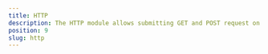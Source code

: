 ```yaml
---
title: HTTP
description: The HTTP module allows submitting GET and POST request on both iOS and Android. The module provides several predefined methods(getString, getJSON, getImage, getFile, request), which allows receiving and sending data in a different format 
position: 9
slug: http
---
```

